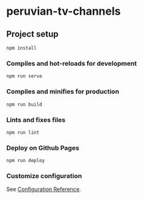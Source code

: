 # peruvian-tv-channels

## Project setup
```
npm install
```

### Compiles and hot-reloads for development
```
npm run serve
```

### Compiles and minifies for production
```
npm run build
```

### Lints and fixes files
```
npm run lint
```

### Deploy on Github Pages
```
npm run deploy
```

### Customize configuration
See [Configuration Reference](https://cli.vuejs.org/config/).

